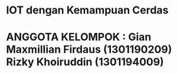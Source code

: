 <h1> IOT dengan Kemampuan Cerdas<h1>
ANGGOTA KELOMPOK :
Gian Maxmillian Firdaus (1301190209)
Rizky Khoiruddin (1301194009) 
